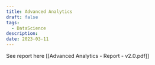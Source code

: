 ```yaml
---
title: Advanced Analytics
draft: false
tags:
  - DataScience
description: 
date: 2023-03-11
---
```

 
See report here [[Advanced Analytics - Report - v2.0.pdf]]